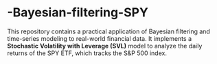 # -Bayesian-filtering-SPY
This repository contains a practical application of Bayesian filtering and time-series modeling to real-world financial data. It implements a **Stochastic Volatility with Leverage (SVL)** model to analyze the daily returns of the SPY ETF, which tracks the S&amp;P 500 index.
